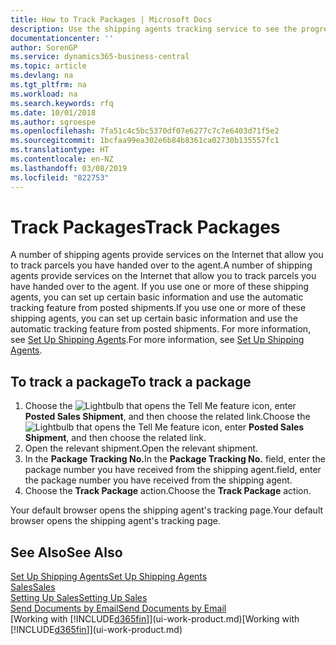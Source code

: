 ```yaml
---
title: How to Track Packages | Microsoft Docs
description: Use the shipping agents tracking service to see the progress of a delivery.
documentationcenter: ''
author: SorenGP
ms.service: dynamics365-business-central
ms.topic: article
ms.devlang: na
ms.tgt_pltfrm: na
ms.workload: na
ms.search.keywords: rfq
ms.date: 10/01/2018
ms.author: sgroespe
ms.openlocfilehash: 7fa51c4c5bc5370df07e6277c7c7e6403d71f5e2
ms.sourcegitcommit: 1bcfaa99ea302e6b84b8361ca02730b135557fc1
ms.translationtype: HT
ms.contentlocale: en-NZ
ms.lasthandoff: 03/08/2019
ms.locfileid: "822753"
---
```

# <a name="track-packages"></a><span data-ttu-id="5b09e-103">Track Packages</span><span class="sxs-lookup"><span data-stu-id="5b09e-103">Track Packages</span></span>
<span data-ttu-id="5b09e-104">A number of shipping agents provide services on the Internet that allow you to track parcels you have handed over to the agent.</span><span class="sxs-lookup"><span data-stu-id="5b09e-104">A number of shipping agents provide services on the Internet that allow you to track parcels you have handed over to the agent.</span></span> <span data-ttu-id="5b09e-105">If you use one or more of these shipping agents, you can set up certain basic information and use the automatic tracking feature from posted shipments.</span><span class="sxs-lookup"><span data-stu-id="5b09e-105">If you use one or more of these shipping agents, you can set up certain basic information and use the automatic tracking feature from posted shipments.</span></span> <span data-ttu-id="5b09e-106">For more information, see [Set Up Shipping Agents](sales-how-to-set-up-shipping-agents.md).</span><span class="sxs-lookup"><span data-stu-id="5b09e-106">For more information, see [Set Up Shipping Agents](sales-how-to-set-up-shipping-agents.md).</span></span>  

## <a name="to-track-a-package"></a><span data-ttu-id="5b09e-107">To track a package</span><span class="sxs-lookup"><span data-stu-id="5b09e-107">To track a package</span></span>
1. <span data-ttu-id="5b09e-108">Choose the ![Lightbulb that opens the Tell Me feature](media/ui-search/search_small.png "Tell me what you want to do") icon, enter **Posted Sales Shipment**, and then choose the related link.</span><span class="sxs-lookup"><span data-stu-id="5b09e-108">Choose the ![Lightbulb that opens the Tell Me feature](media/ui-search/search_small.png "Tell me what you want to do") icon, enter **Posted Sales Shipment**, and then choose the related link.</span></span>
2. <span data-ttu-id="5b09e-109">Open the relevant shipment.</span><span class="sxs-lookup"><span data-stu-id="5b09e-109">Open the relevant shipment.</span></span>
3. <span data-ttu-id="5b09e-110">In the **Package Tracking No.**</span><span class="sxs-lookup"><span data-stu-id="5b09e-110">In the **Package Tracking No.**</span></span> <span data-ttu-id="5b09e-111">field, enter the package number you have received from the shipping agent.</span><span class="sxs-lookup"><span data-stu-id="5b09e-111">field, enter the package number you have received from the shipping agent.</span></span>
4. <span data-ttu-id="5b09e-112">Choose the **Track Package** action.</span><span class="sxs-lookup"><span data-stu-id="5b09e-112">Choose the **Track Package** action.</span></span>

<span data-ttu-id="5b09e-113">Your default browser opens the shipping agent's tracking page.</span><span class="sxs-lookup"><span data-stu-id="5b09e-113">Your default browser opens the shipping agent's tracking page.</span></span>

## <a name="see-also"></a><span data-ttu-id="5b09e-114">See Also</span><span class="sxs-lookup"><span data-stu-id="5b09e-114">See Also</span></span>
[<span data-ttu-id="5b09e-115">Set Up Shipping Agents</span><span class="sxs-lookup"><span data-stu-id="5b09e-115">Set Up Shipping Agents</span></span>](sales-how-to-set-up-shipping-agents.md)  
[<span data-ttu-id="5b09e-116">Sales</span><span class="sxs-lookup"><span data-stu-id="5b09e-116">Sales</span></span>](sales-manage-sales.md)  
[<span data-ttu-id="5b09e-117">Setting Up Sales</span><span class="sxs-lookup"><span data-stu-id="5b09e-117">Setting Up Sales</span></span>](sales-setup-sales.md)  
[<span data-ttu-id="5b09e-118">Send Documents by Email</span><span class="sxs-lookup"><span data-stu-id="5b09e-118">Send Documents by Email</span></span>](ui-how-send-documents-email.md)  
<span data-ttu-id="5b09e-119">[Working with [!INCLUDE[d365fin](includes/d365fin_md.md)]](ui-work-product.md)</span><span class="sxs-lookup"><span data-stu-id="5b09e-119">[Working with [!INCLUDE[d365fin](includes/d365fin_md.md)]](ui-work-product.md)</span></span>
